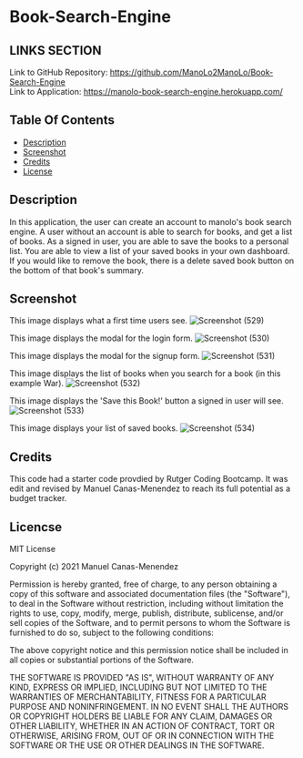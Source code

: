 # Book-Search-Engine

## LINKS SECTION
Link to GitHub Repository: https://github.com/ManoLo2ManoLo/Book-Search-Engine <br />
Link to Application: https://manolo-book-search-engine.herokuapp.com/

## Table Of Contents
* [Description](#description)
* [Screenshot](#screenshot)
* [Credits](#credits)
* [License](#license)

## Description
In this application, the user can create an account to manolo's book search engine. A user without an account is able to search for books, and get a list of books. As a signed in user, you are able to save the books to a personal list. You are able to view a list of your saved books in your own dashboard. If you would like to remove the book, there is a delete saved book button on the bottom of that book's summary.


## Screenshot
This image displays what a first time users see.
![Screenshot (529)](https://user-images.githubusercontent.com/88364269/151653062-c27864c4-2b44-4a36-8a28-42d9cbdde345.png)

This image displays the modal for the login form.
![Screenshot (530)](https://user-images.githubusercontent.com/88364269/151653079-1a3a42d2-c064-419c-97d5-442ebfd66e9b.png)

This image displays the modal for the signup form.
![Screenshot (531)](https://user-images.githubusercontent.com/88364269/151653099-1793f5b7-cc06-4fb1-896d-376bda063802.png)

This image displays the list of books when you search for a book (in this example War).
![Screenshot (532)](https://user-images.githubusercontent.com/88364269/151653115-3659cdf4-b16c-4c20-b347-f9c7510212ef.png)

This image displays the 'Save this Book!' button a signed in user will see.
![Screenshot (533)](https://user-images.githubusercontent.com/88364269/151653126-f5f8f3f3-eb7d-4bd1-aff6-7dfee07a3a4e.png)

This image displays your list of saved books.
![Screenshot (534)](https://user-images.githubusercontent.com/88364269/151653139-154e73a7-5d90-4b11-acd3-2e46613b56a4.png)

## Credits
This code had a starter code provdied by Rutger Coding Bootcamp. It was edit and revised by Manuel Canas-Menendez to reach its full potential as a budget tracker.

## Licencse
MIT License

Copyright (c) 2021 Manuel Canas-Menendez

Permission is hereby granted, free of charge, to any person obtaining a copy
of this software and associated documentation files (the "Software"), to deal
in the Software without restriction, including without limitation the rights
to use, copy, modify, merge, publish, distribute, sublicense, and/or sell
copies of the Software, and to permit persons to whom the Software is
furnished to do so, subject to the following conditions:

The above copyright notice and this permission notice shall be included in all
copies or substantial portions of the Software.

THE SOFTWARE IS PROVIDED "AS IS", WITHOUT WARRANTY OF ANY KIND, EXPRESS OR
IMPLIED, INCLUDING BUT NOT LIMITED TO THE WARRANTIES OF MERCHANTABILITY,
FITNESS FOR A PARTICULAR PURPOSE AND NONINFRINGEMENT. IN NO EVENT SHALL THE
AUTHORS OR COPYRIGHT HOLDERS BE LIABLE FOR ANY CLAIM, DAMAGES OR OTHER
LIABILITY, WHETHER IN AN ACTION OF CONTRACT, TORT OR OTHERWISE, ARISING FROM,
OUT OF OR IN CONNECTION WITH THE SOFTWARE OR THE USE OR OTHER DEALINGS IN THE
SOFTWARE.